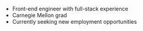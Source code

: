 - Front-end engineer with full-stack experience
- Carnegie Mellon grad
- Currently seeking new employment opportunities
